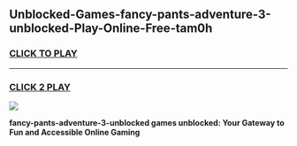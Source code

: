 
## Unblocked-Games-fancy-pants-adventure-3-unblocked-Play-Online-Free-tam0h
<h3>
<a href="https://premium76.site?title=fancy-pants-adventure-3-unblocked&ref=26A">CLICK TO PLAY</a></h3>
<hr>

<h3>
<a href="https://premium76.site?title=fancy-pants-adventure-3-unblocked&ref=26A">CLICK 2 PLAY</a>
  
</h3>

<a href="https://premium76.site?title=fancy-pants-adventure-3-unblocked&ref=26A"><img src="https://clearcache.store/games.png"></a>


**fancy-pants-adventure-3-unblocked games unblocked: Your Gateway to Fun and Accessible Online Gaming**
